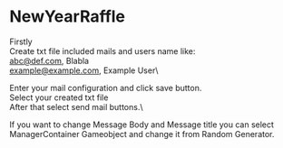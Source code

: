 # NewYearRaffle

Firstly\
    Create txt file included mails and users name like:\
    abc@def.com, Blabla\
    example@example.com, Example User\

Enter your mail configuration and click save button.\
Select your created txt file\
After that select send mail buttons.\


If you want to change Message Body and Message title you can select ManagerContainer Gameobject and change it from Random Generator. 
 
